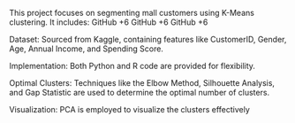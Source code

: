This project focuses on segmenting mall customers using K-Means clustering. It includes:
GitHub
+6
GitHub
+6
GitHub
+6

Dataset: Sourced from Kaggle, containing features like CustomerID, Gender, Age, Annual Income, and Spending Score.

Implementation: Both Python and R code are provided for flexibility.

Optimal Clusters: Techniques like the Elbow Method, Silhouette Analysis, and Gap Statistic are used to determine the optimal number of clusters.

Visualization: PCA is employed to visualize the clusters effectively

